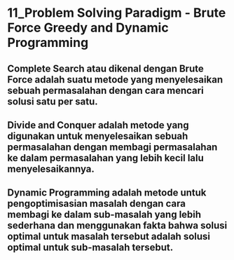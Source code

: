 # 11_Problem Solving Paradigm - Brute Force Greedy and Dynamic Programming
## Complete Search atau dikenal dengan Brute Force adalah suatu metode yang menyelesaikan sebuah permasalahan dengan cara mencari solusi satu per satu.
## Divide and Conquer adalah metode yang digunakan untuk menyelesaikan sebuah permasalahan dengan membagi permasalahan ke dalam permasalahan yang lebih kecil lalu menyelesaikannya.
## Dynamic Programming adalah metode untuk pengoptimisasian masalah dengan cara membagi ke dalam sub-masalah yang lebih sederhana dan menggunakan fakta bahwa solusi optimal untuk masalah tersebut adalah solusi optimal untuk sub-masalah tersebut.